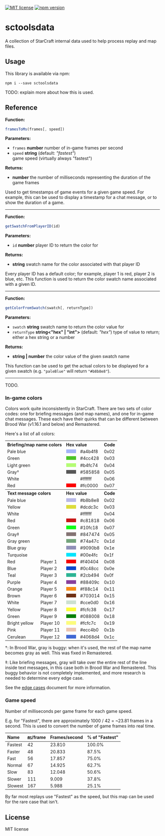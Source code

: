 [![MIT license](https://img.shields.io/badge/license-MIT-brightgreen.svg)](https://opensource.org/licenses/MIT) [![npm version](https://badge.fury.io/js/sctoolsdata.svg)](https://badge.fury.io/js/sctoolsdata)

# sctoolsdata

A collection of StarCraft internal data used to help process replay and map files.

## Usage

This library is available via npm:

```
npm i --save sctoolsdata
```

TODO: explain more about how this is used.

## Reference

**Function:**

```js
framesToMs(frames[, speed])
```

**Parameters:**

* `frames` **number**
  number of in-game frames per second
* `speed` **string** (default: *"fastest"*)\
  game speed (virtually always "fastest")

**Returns:**

* **number**
  the number of milliseconds representing the duration of the game frames

Used to get timestamps of game events for a given game speed. For example, this can be used to display a timestamp for a chat message, or to show the duration of a game.

----

**Function:**

```js
getSwatchFromPlayerID(id)
```

**Parameters:**

* `id` **number**
  player ID to return the color for

**Returns:**

* **string**
  swatch name for the color associated with that player ID

Every player ID has a default color; for example, player 1 is red, player 2 is blue, etc. This function is used to return the color swatch name associated with a given ID.

----

**Function:**

```js
getColorFromSwatch(swatch[, returnType])
```

**Parameters:**

* `swatch` **string**
  swatch name to return the color value for
* `returnType` **string<"hex" | "int">** (default: *"hex"*)
  type of value to return; either a hex string or a number

**Returns:**

* **string&nbsp;|&nbsp;number**
  the color value of the given swatch name

This function can be used to get the actual colors to be displayed for a given swatch (e.g. `"paleBlue"` will return `"#b8b8e8"`).

----

TODO.

### In-game colors

Colors work quite inconsistently in StarCraft. There are two sets of color codes: one for briefing messages (and map names), and one for in-game chat messages. These each have their quirks that can be different between Brood War (v1.16.1 and below) and Remastered.

Here's a list of all colors:

<table>
<tbody>
<tr><th colspan="2" align="left">Briefing/map name colors</th><th colspan="2" align="left">Hex value</th><th align="left">Code</th></tr>
<tr><td colspan="2">Pale blue</td><td><img src="./resources/swatch-previews/swatch-briefing-a4b4f8.png" width="32" height="12" alt="Preview for briefing swatch #a4b4f8"></td><td>#a4b4f8</td><td>0x02</td></tr>
<tr><td colspan="2">Green</td><td><img src="./resources/swatch-previews/swatch-briefing-4cc428.png" width="32" height="12" alt="Preview for briefing swatch #4cc428"></td><td>#4cc428</td><td>0x03</td></tr>
<tr><td colspan="2">Light green</td><td><img src="./resources/swatch-previews/swatch-briefing-b4fc74.png" width="32" height="12" alt="Preview for briefing swatch #b4fc74"></td><td>#b4fc74</td><td>0x04</td></tr>
<tr><td colspan="2">Gray†</td><td><img src="./resources/swatch-previews/swatch-briefing-585858.png" width="32" height="12" alt="Preview for briefing swatch #585858"></td><td>#585858</td><td>0x05</td></tr>
<tr><td colspan="2">White</td><td><img src="./resources/swatch-previews/swatch-briefing-ffffff.png" width="32" height="12" alt="Preview for briefing swatch #ffffff"></td><td>#ffffff</td><td>0x06</td></tr>
<tr><td colspan="2">Red</td><td><img src="./resources/swatch-previews/swatch-briefing-fc0000.png" width="32" height="12" alt="Preview for briefing swatch #fc0000"></td><td>#fc0000</td><td>0x07</td></tr>
</tbody>
<tbody>
<tr><th colspan="2" align="left">Text message colors</th><th colspan="2" align="left">Hex value</th><th align="left">Code</th></tr>
<tr><td colspan="2">Pale blue</td><td><img src="./resources/swatch-previews/swatch-text-b8b8e8.png" width="32" height="12" alt="Preview for text swatch #b8b8e8"></td><td>#b8b8e8</td><td>0x02</td></tr>
<tr><td colspan="2">Yellow</td><td><img src="./resources/swatch-previews/swatch-text-dcdc3c.png" width="32" height="12" alt="Preview for text swatch #dcdc3c"></td><td>#dcdc3c</td><td>0x03</td></tr>
<tr><td colspan="2">White</td><td><img src="./resources/swatch-previews/swatch-text-ffffff.png" width="32" height="12" alt="Preview for text swatch #ffffff"></td><td>#ffffff</td><td>0x04</td></tr>
<tr><td colspan="2">Red</td><td><img src="./resources/swatch-previews/swatch-text-c81818.png" width="32" height="12" alt="Preview for text swatch #c81818"></td><td>#c81818</td><td>0x06</td></tr>
<tr><td colspan="2">Green</td><td><img src="./resources/swatch-previews/swatch-text-10fc18.png" width="32" height="12" alt="Preview for text swatch #10fc18"></td><td>#10fc18</td><td>0x07</td></tr>
<tr><td colspan="2">Gray‡</td><td><img src="./resources/swatch-previews/swatch-text-847474.png" width="32" height="12" alt="Preview for text swatch #847474"></td><td>#847474</td><td>0x05</td></tr>
<tr><td colspan="2">Gray green</td><td><img src="./resources/swatch-previews/swatch-text-74a47c.png" width="32" height="12" alt="Preview for text swatch #74a47c"></td><td>#74a47c</td><td>0x1d</td></tr>
<tr><td colspan="2">Blue gray</td><td><img src="./resources/swatch-previews/swatch-text-9090b8.png" width="32" height="12" alt="Preview for text swatch #9090b8"></td><td>#9090b8</td><td>0x1e</td></tr>
<tr><td colspan="2">Turquoise</td><td><img src="./resources/swatch-previews/swatch-text-00e4fc.png" width="32" height="12" alt="Preview for text swatch #00e4fc"></td><td>#00e4fc</td><td>0x1f</td></tr>
<tr><td>Red</td><td>Player 1</td><td><img src="./resources/swatch-previews/swatch-text-f40404.png" width="32" height="12" alt="Preview for text swatch #f40404"></td><td>#f40404</td><td>0x08</td></tr>
<tr><td>Blue</td><td>Player 2</td><td><img src="./resources/swatch-previews/swatch-text-0c48cc.png" width="32" height="12" alt="Preview for text swatch #0c48cc"></td><td>#0c48cc</td><td>0x0e</td></tr>
<tr><td>Teal</td><td>Player 3</td><td><img src="./resources/swatch-previews/swatch-text-2cb494.png" width="32" height="12" alt="Preview for text swatch #2cb494"></td><td>#2cb494</td><td>0x0f</td></tr>
<tr><td>Purple</td><td>Player 4</td><td><img src="./resources/swatch-previews/swatch-text-88409c.png" width="32" height="12" alt="Preview for text swatch #88409c"></td><td>#88409c</td><td>0x10</td></tr>
<tr><td>Orange</td><td>Player 5</td><td><img src="./resources/swatch-previews/swatch-text-f88c14.png" width="32" height="12" alt="Preview for text swatch #f88c14"></td><td>#f88c14</td><td>0x11</td></tr>
<tr><td>Brown</td><td>Player 6</td><td><img src="./resources/swatch-previews/swatch-text-703014.png" width="32" height="12" alt="Preview for text swatch #703014"></td><td>#703014</td><td>0x15</td></tr>
<tr><td>White</td><td>Player 7</td><td><img src="./resources/swatch-previews/swatch-text-cce0d0.png" width="32" height="12" alt="Preview for text swatch #cce0d0"></td><td>#cce0d0</td><td>0x16</td></tr>
<tr><td>Yellow</td><td>Player 8</td><td><img src="./resources/swatch-previews/swatch-text-fcfc38.png" width="32" height="12" alt="Preview for text swatch #fcfc38"></td><td>#fcfc38</td><td>0x17</td></tr>
<tr><td>Green</td><td>Player 9</td><td><img src="./resources/swatch-previews/swatch-text-088008.png" width="32" height="12" alt="Preview for text swatch #088008"></td><td>#088008</td><td>0x18</td></tr>
<tr><td>Bright yellow</td><td>Player 10</td><td><img src="./resources/swatch-previews/swatch-text-fcfc7c.png" width="32" height="12" alt="Preview for text swatch #fcfc7c"></td><td>#fcfc7c</td><td>0x19</td></tr>
<tr><td>Pink</td><td>Player 11</td><td><img src="./resources/swatch-previews/swatch-text-ecc4b0.png" width="32" height="12" alt="Preview for text swatch #ecc4b0"></td><td>#ecc4b0</td><td>0x1b</td></tr>
<tr><td>Cerulean</td><td>Player 12</td><td><img src="./resources/swatch-previews/swatch-text-4068d4.png" width="32" height="12" alt="Preview for text swatch #4068d4"></td><td>#4068d4</td><td>0x1c</td></tr>
</tbody>
</table>

†: In Brood War, gray is buggy: when it's used, the rest of the map name becomes gray as well. This was fixed in Remastered.

‡: Like briefing messages, gray will take over the entire rest of the line inside text messages, in this case both in Brood War and Remastered. This buggy behavior is not completely implemented, and more research is needed to determine every edge case.

See the [edge cases](edge-cases.md) document for more information.

### Game speed

Number of milliseconds per game frame for each game speed.

E.g. for "Fastest", there are approximately 1000 / 42 = ~23.81 frames in a second. This is used to convert the number of game frames into real time.

| Name    | ㎳/frame | Frames/second | % of "Fastest" |
|:--------|:--------|:---------------|:---------------|
| Fastest | 42  | 23.810 | 100.0% |
| Faster  | 48  | 20.833 | 87.5% |
| Fast    | 56  | 17.857 | 75.0% |
| Normal  | 67  | 14.925 | 62.7% |
| Slow    | 83  | 12.048 | 50.6% |
| Slower  | 111 | 9.009 | 37.8% |
| Slowest | 167 | 5.988 | 25.1% |

By far most replays use "Fastest" as the speed, but this map can be used for the rare case that isn't.

## License

MIT license
